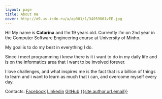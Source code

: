 ```yaml
---
layout: page
title: About me
cover: http://o9.us.icdn.ru/a/ap001/1/34059861vEE.jpg
---
```


Hi! My name is <b>Catarina</b> and I’m 19 years old. Currently I’m on 2nd year in the Computer Software Engineering course at University of Minho.

My goal is to do my best in everything I do.

Since i meet programming i knew there is it i want to do in my daily life and is on the informatics area that i want to be involved forever.

I love challenges, and what inspires me is the fact that is a billion of things to learn and i want to learn as much that i can, and overcome myself every day.



Contacts:
[Facebook]({{site.author.url.facebook}})
[Linkedin]({{site.author.url.linkedin}})
[GitHub]({{site.author.url.github}})
<a href="mailto:{{site.author.url.email}}">{{site.author.url.email}}</a>
